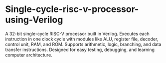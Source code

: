 # Single-cycle-risc-v-processor-using-Verilog
A 32-bit single-cycle RISC-V processor built in Verilog. Executes each instruction in one clock cycle with modules like ALU, register file, decoder, control unit, RAM, and ROM. Supports arithmetic, logic, branching, and data transfer instructions. Designed for easy testing, debugging, and learning computer architecture.
